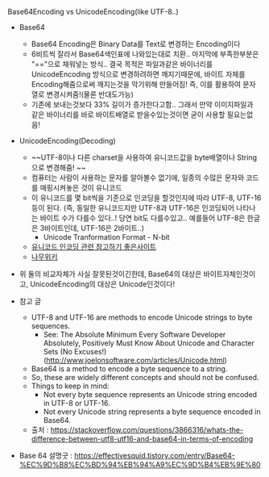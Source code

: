 Base64Encoding vs UnicodeEncoding(like UTF-8..)

- Base64 
	- Base64 Encoding은 Binary Data를 Text로 변경하는 Encoding이다
	- 6비트씩 잘라서 Base64색인표에 나와있는대로 치환.. 마지막에 부족한부분은 "=="으로 채워넣는 방식.. 결국 목적은 파일과같은 바이너리를 UnicodeEncoding 방식으로 변경하려하면 깨지기때문에, 바이트 자체를 Encoding해줌으로써 깨지는것을 막기위해 만들어짐! 즉, 이를 활용하여 문자열로 변경시켜줌!(물론 반대도가능)
	- 기존에 보내는것보다 33% 길이가 증가한다고함.. 그래서 만약 이미지파일과 같은 바이너리를 바로 바이트배열로 받을수있는것이면 굳이 사용할 필요는없음!

- UnicodeEncoding(Decoding)
	- ~~UTF-8이나 다른 charset을 사용하여 유니코드값을 byte배열이나 String으로 변경해줌! ~~
	- 컴퓨터는 사람이 사용하는 문자를 알아볼수 없기에, 일종의 수많은 문자와 코드를 매핑시켜놓은 것이 유니코드
	- 이 유니코드를 몇 bit씩을 기준으로 인코딩을 할것인지에 따라 UTF-8, UTF-16 등이 된다. (즉, 동일한 유니코드지만 UTF-8과 UTF-16은 인코딩되어 나타나는 바이트 수가 다를수 있다..! 당연 bit도 다를수있고.. 예를들어 UTF-8은 한글은 3바이트인데, UTF-16은 2바이트..) 
      - Unicode Tranformation Format - N-bit 
	- [유니코드 인코딩 관련 참고하기 좋은사이트](https://luv-n-interest.tistory.com/1369#:~:text=%ED%95%9C%EA%B8%80%EC%9D%B4%203%EB%B0%94%EC%9D%B4%ED%8A%B8%EB%A1%9C,%EB%A9%94%EB%AA%A8%EB%A6%AC%EB%A5%BC%20%EC%A4%84%EC%9D%BC%20%EC%88%98%20%EC%9E%88%EB%8B%A4.)
	- [나무위키](https://namu.wiki/w/UTF-8)

- 위 둘의 비교자체가 사실 잘못된것이긴한데, Base64의 대상은 바이트자체인것이고, UnicodeEncoding의 대상은 Unicode인것이다!

- 참고 글
	- UTF-8 and UTF-16 are methods to encode Unicode strings to byte sequences.
		- See: The Absolute Minimum Every Software Developer Absolutely, Positively Must Know About Unicode and Character Sets (No Excuses!) (http://www.joelonsoftware.com/articles/Unicode.html)
	- Base64 is a method to encode a byte sequence to a string.
	- So, these are widely different concepts and should not be confused.
	- Things to keep in mind:
		- Not every byte sequence represents an Unicode string encoded in UTF-8 or UTF-16.
		- Not every Unicode string represents a byte sequence encoded in Base64.
	- 출처 : https://stackoverflow.com/questions/3866316/whats-the-difference-between-utf8-utf16-and-base64-in-terms-of-encoding
	
- Base 64 설명굿 : https://effectivesquid.tistory.com/entry/Base64-%EC%9D%B8%EC%BD%94%EB%94%A9%EC%9D%B4%EB%9E%80